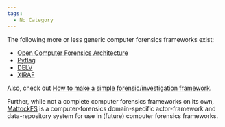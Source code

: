 ```yaml
---
tags:
  - No Category
---
```

The following more or less generic computer forensics frameworks exist:

- [Open Computer Forensics
  Architecture](open_computer_forensics_architecture.md)
- [Pyflag](pyflag.md)
- [DELV](delv.md)
- [XIRAF](xiraf.md)

Also, check out [How to make a simple forensic/investigation
framework](how_to_make_a_simple_forensic/investigation_framework.md).

Further, while not a complete computer forensics frameworks on its own,
[MattockFS](mattockfs.md) is a computer-forensics
domain-specific actor-framework and data-repository system for use in
(future) computer forensics frameworks.